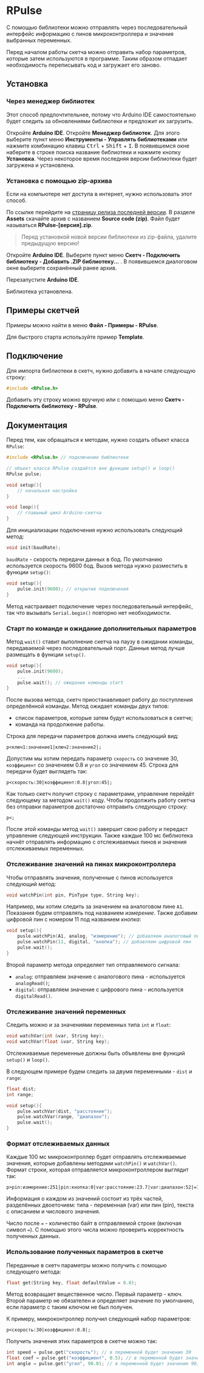 # RPulse

С помощью библиотеки можно отправлять через последовательный интерфейс информацию с пинов микроконтроллера и значения выбранных переменных.

Перед началом работы скетча можно отправить набор параметров, которые затем используются в программе. Таким образом отпадает необходимость переписывать код и загружает его заново.

## Установка

### Через менеджер библиотек

Этот способ предпочтительнее, потому что Arduino IDE самостоятельно будет следить за обновлениями библиотеки и предложит их загрузить.

Откройте **Arduino IDE**. Откройте **Менеджер библиотек**. Для этого выберите пункт меню **Инструменты - Управлять библиотеками** или нажмите комбинацию клавиш <kbd>Ctrl</kbd> + <kbd>Shift</kbd> + <kbd>I</kbd>. В появившемся окне наберите в строке поиска название библиотеки и нажмите кнопку **Установка**. Через некоторое время последняя версии библиотеки будет загружена и установлена.

### Установка с помощью zip-архива

Если на компьютере нет доступа в интернет, нужно использовать этот способ.

По ссылке перейдите на [страницу релиза последней версии](https://github.com/InsightLabTools/RPulse/releases/latest). В разделе **Assets** скачайте архив с названием **Source code (zip)**. Файл будет называться **RPulse-[версия].zip**.

> Перед установкой новой версии библиотеки из zip-файла, удалите предыдущую версию!

Откройте **Arduino IDE**. Выберите пункт меню **Скетч - Подключить библиотеку - Добавить .ZIP библиотеку...** . В появившемся диалоговом окне выберите сохранённый ранее архив.

Перезапустите **Arduino IDE**.

Библиотека установлена.

## Примеры скетчей

Примеры можно найти в меню **Файл - Примеры - RPulse**.

Для быстрого старта используйте пример **Template**.

## Подключение

Для импорта библиотеки в скетч, нужно добавить в начале следующую строку:

```c++
#include <RPulse.h>
```

Добавить эту строку можно вручную или с помощью меню **Скетч - Подключить библиотеку - RPulse**.

## Документация

Перед тем, как обращаться к методам, нужно создать объект класса `RPulse`:

```c++
#include <RPulse.h> // подключение библиотеки

// объект класса RPulse создаётся вне функции setup() и loop()
RPulse pulse;

void setup(){
    // начальная настройка
}

void loop(){
    // главыный цикл Arduino-скетча
}
```

Для инициализации подключения нужно использовать следующий метод:

```c++
void init(baudRate);
```

`baudRate` - скорость передачи данных в бод. По умолчанию используется скорость 9600 бод. Вызов метода нужно разместить в функции `setup()`:

```c++
void setup(){
    pulse.init(9600); // открытие подключения
}
```

Метод настраивает подключение через последовательный интерфейс, так что вызывать `Serial.begin()` повторно нет необходимости.

### Старт по команде и ожидание дополнительных параметров

Метод `wait()` ставит выполнение скетча на паузу в ожидании команды, передаваемой через последовательный порт. Данные метод лучше размещать в функции `setup()`.

```c++
void setup(){
    pulse.init(9600);
    ...
    pulse.wait(); // ожидание команды start
}
```

После вызова метода, скетч приостанавливает работу до поступления определённой команды. Метод ожидает команды двух типов:

-   список параметров, которые затем будут использоваться в скетче;
-   команда на продолжение работы.

Строка для передачи параметров должна иметь следующий вид:

```
p<ключ1:значение1|ключ2:значение2|;
```

Допустим мы хотим передать параметр `скорость` со значение 30, `коэффициент` со значением 0.8 и `угол` со значением 45. Строка для передачи будет выглядеть так:

```
p<скорость:30|коэффициент:0.8|угол:45|;
```

Как только скетч получит строку с параметрами, управление перейдёт следующему за методом `wait()` коду. Чтобы продолжить работу скетча без отправки параметров достаточно отправить следующую строку:

```
p<;
```

После этой команды метод `wait()` завершит свою работу и передаст управление следующей инструкции. Также каждые 100 мс библиотека начнёт отправлять информацию с отслеживаемых пинов и значения отслеживаемых переменных.

### Отслеживание значений на пинах микроконтроллера

Чтобы отправлять значения, полученные с пинов используется следующий метод:

```c++
void watchPin(int pin, PinType type, String key);
```

Например, мы хотим следить за значением на аналоговом пине `A1`. Показания будем отправлять под названием _измерение_. Также добавим цифровой пин с номером 11 под названием _кнопка_:

```c++
void setup(){
    pusle.watchPin(A1, analog, "измерение"); // добавляем аналоговый пин
    pulse.watchPin(11, digital, "кнопка"); // добавляем цифровой пин
    pulse.wait();
}
```

Второй параметр метода определяет тип отправляемого сигнала:

-   `analog`: отправляем значение с аналогового пина - используется `analogRead()`;
-   `digital`: отправляем значение с цифрового пина - используется `digitalRead()`.

### Отслеживание значений переменных

Следить можно и за значениями переменных типа `int` и `float`:

```c++
void watchVar(int &var, String key);
void watchVar(float &var, String key);
```

Отслеживаемые переменные должны быть объявлены вне функций `setup()` и `loop()`.

В следующем примере будем следить за двумя переменными - `dist` и `range`:

```c++
float dist;
int range;

void setup(){
    pulse.watchVar(dist, "расстояние");
    pulse.watchVar(range, "диапазон");
    pulse.wait();
}
```

### Формат отслеживаемых данных

Каждые 100 мс микроконтроллер будет отправлять отслеживаемые значения, которые добавлены методами `watchPin()` и `watchVar()`. Формат строки, которая отправляется микроконтроллером выглядит так:

```
p>pin:измерение:251|pin:кнопка:0|var:расстояние:23.7|var:диапазон:52|=103
```

Информация о каждом из значений состоит из трёх частей, разделённых двоеточием: типа - переменная (var) или пин (pin), текста с описанием и числового значения.

Число после `=`  - количество байт в отправляемой строке (включая символ `=`). С помощью этого числа можно проверить корректность полученных данных.

### Использование полученных параметров в скетче

Переданные в скетч параметры можно получить с помощью следующего метода:

```c++
float get(String key, float defaultValue = 0.0);
```

Метод возвращает вещественное число. Первый параметр - ключ. Второй параметр не обязателен и определяет значение по умолчанию, если параметр с таким ключом не был получен.

К примеру, микроконтроллер получил следующий набор параметров:

```
p<скорость:30|коэффициент:0.8|;
```

Получить значения этих параметров в скетче можно так:

```c++
int speed = pulse.get("скорость"); // в переменной будет значение 30
float coef = pulse.get("коэффициент", 0.5); // в переменной будет значение 0.8
int angle = pulse.get("угол", 90.0); // в переменной будет значение 90, так как этот параметр не отправлялся
```
